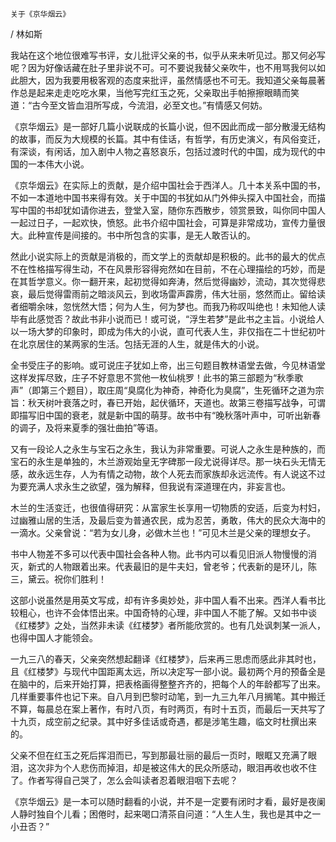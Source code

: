     关于《京华烟云》 

   / 林如斯

   我站在这个地位很难写书评，女儿批评父亲的书，似乎从来未听见过。那又何必写呢？因为好像话藏在肚子里非说不可。可不要说我替父亲吹牛，也不用骂我何以如此胆大，因为我要用极客观的态度来批评，虽然情感也不可无。我知道父亲每晨著作总是起来走走吃吃水果，当他写完红玉之死，父亲取出手帕擦擦眼睛而笑道：“古今至文皆血泪所写成，今流泪，必至文也。”有情感又何妨。

   《京华烟云》是一部好几篇小说联成的长篇小说，但不因此而成一部分散漫无结构的故事，而反为大规模的长篇。其中有佳话，有哲学，有历史演义，有风俗变迁，有深谈，有闲话，加入剧中人物之喜怒哀乐，包括过渡时代的中国，成为现代的中国的一本伟大小说。

   《京华烟云》在实际上的贡献，是介绍中国社会于西洋人。几十本关系中国的书，不如一本道地中国书来得有效。关于中国的书犹如从门外伸头探入中国社会，而描写中国的书却犹如请你进去，登堂入室，随你东西散步，领赏景致，叫你同中国人一起过日子，一起欢快，愤怒。此书介绍中国社会，可算是非常成功，宣传力量很大。此种宣传是间接的。书中所包含的实事，是无人敢否认的。

   然此小说实际上的贡献是消极的，而文学上的贡献却是积极的。此书的最大的优点不在性格描写得生动，不在风景形容得宛然如在目前，不在心理描绘的巧妙，而是在其哲学意义。你一翻开来，起初觉得如奔涛，然后觉得幽妙，流动，其次觉得悲哀，最后觉得雷雨前之暗淡风云，到收场雷声霹雳，伟大壮丽，悠然而止。留给读者细嚼余味，忽恍然大悟；何为人生，何为梦也。而我乃称叹叫绝也！未知他人读毕有此感觉否？故此书非小说而已！或可说，“浮生若梦”是此书之主旨。小说给人以一场大梦的印象时，即成为伟大的小说，直可代表人生，非仅指在二十世纪初叶在北京居住的某两家的生活。包括无涯的人生，就是伟大的小说。

   全书受庄子的影响。或可说庄子犹如上帝，出三句题目教林语堂去做，今见林语堂这样发挥尽致，庄子不好意思不赏他一枚仙桃罗！此书的第三部题为“秋季歌声”（即第三个题目），取庄周“臭腐化为神奇，神奇化为臭腐”，生死循环之道为宗旨：秋天树叶衰落之时，春已开始，起伏循环，天道也。故第三卷描写战争，可谓即描写旧中国的衰老，就是新中国的萌芽。故书中有“晚秋落叶声中，可听出新春的调子，及将来夏季的强壮曲拍”等语。

   又有一段论人之永生与宝石之永生，我认为非常重要。可说人之永生是种族的，而宝石的永生是单独的，木兰游观始皇无字碑那一段尤说得详尽。那一块石头无情无感，故永远生存，人为有情之动物，故个人死去而家族却永远流传。有人说这不过为要充满人求永生之欲望，强为解释，但我说有深道理在内，非妄言也。

   木兰的生活变迁，也很值得研究：从富家生长享用一切物质的安适，后变为村妇，过幽雅山居的生活，及最后变为普通农民，成为忍苦，勇敢，伟大的民众大海中的一滴水。父亲曾说：“若为女儿身，必做木兰也！”可见木兰是父亲的理想女子。

   书中人物差不多可以代表中国社会各种人物。此书内可以看见旧派人物慢慢的消灭，新式的人物跟着出来。代表最旧的是牛夫妇，曾老爷；代表新的是环儿，陈三，黛云。祝你们胜利！

   这部小说虽然是用英文写成，却有许多奥妙处，非中国人看不出来。西洋人看书比较粗心，也许不会体悟出来。中国奇特的心理，非中国人不能了解。又如书中谈《红楼梦》之处，当然非未读《红楼梦》者所能欣赏的。也有几处讽刺某一派人，也得中国人才能领会。

   一九三八的春天，父亲突然想起翻译《红楼梦》，后来再三思虑而感此非其时也，且《红楼梦》与现代中国距离太远，所以决定写一部小说。最初两个月的预备全是在脑中的，后来开始打算，把表格画得整整齐齐的，把每个人的年龄都写了出来。几样重要事件也记下来。自八月到巴黎时动笔，到一九三九年八月搁笔。其中搬迁不算，每晨总在案上著作，有时八页，有时两页，有时十五页，而最后一天共写了十九页，成空前之纪录。其中好多佳话或奇遇，都是涉笔生趣，临文时杜撰出来的。

   父亲不但在红玉之死后挥泪而已，写到那最壮丽的最后一页时，眼眶又充满了眼泪，这次非为个人悲伤而掉泪，却是被这伟大的民众所感动，眼泪再收也收不住了。作者写得自己哭了，怎么会叫读者忍着眼泪咽下去呢？

   《京华烟云》是一本可以随时翻看的小说，并不是一定要有闭时才看，最好是夜阑人静时独自个儿看；困倦时，起来喝口清茶自问道：“人生人生，我也是其中之一小丑否？”

